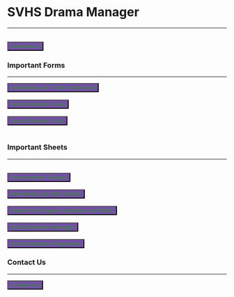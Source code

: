 <!DOCTYPE html>
<html>
    <head>
        <title>SVHS Drama</title>
    </head>
    <body>
        <h1>SVHS Drama Manager</h1>
        <hr>
        <br>
        <a href="Attendance test.html">
        <button style="background-color:rgb(117, 79, 168); color:rgb(42,151,32) ">
            Attendance
        </button>
        </a>
        <br>
        <H3>Important Forms</H3>
        <hr>
<a href="https://forms.gle/mmDqCsZLSNkTCFu7A">
<button style="background-color:rgb(117, 79, 168); color:rgb(42,151,32) ">
    Hell Week and T-Shirt order form
</button>
</a>
<br>
<br>
<a href="https://forms.gle/auDkWqDyrvKbBA5HA">
    <button style="background-color:rgb(117, 79, 168); color:rgb(42,151,32) ">
        Secret Buddies Crew
    </button>
</a>
<br>
<br>
<a href="https://forms.gle/1eBCZrPRJFJAEEee9">
    <button style="background-color:rgb(117, 79, 168); color:rgb(42,151,32) ">
        Secret Buddies Cast
    </button>
</a>
<br>
<br>
<h3>Important Sheets</h3>
<hr>
<br>
<a href="https://docs.google.com/spreadsheets/d/1_QDLcyupQLAJr0KfuxQKabIUmlf9twwXlrFhsdM5JIY/edit?gid=1770155719#gid=1770155719">
<button style="background-color:rgb(117, 79, 168); color:rgb(42,151,32) ">
    Drama Merch Tracker
</button>
</a>
<br>
<br>
<a href="https://docs.google.com/spreadsheets/d/1BaqWD1OztTLE8-aS0YKSq6AFi9jVVkYPUn9ZyNwRWZc/edit?usp=sharing">
    <button style="background-color:rgb(117, 79, 168); color:rgb(42,151,32) ">
        Hell Week and Shirt Orders
    </button>
</a>
<br>
<br>
<a href="https://docs.google.com/spreadsheets/d/1VMwRlVzqlLALc_U2aSTncNZlm9Hh3WkrhDd5wq9nl8M/edit?resourcekey=&gid=35486124#gid=35486124">
    <button style="background-color:rgb(117, 79, 168); color:rgb(42,151,32) ">
        Names for Program and Bios and Shirts
    </button>
</a>
<br>
<br>
<a href="https://docs.google.com/spreadsheets/d/1d1SYCDUajCq-0KVS4GPikjZU37VCEPtkH_bIhaDRc8k/edit?resourcekey=&gid=123727508#gid=123727508">
    <button style="background-color:rgb(117, 79, 168); color:rgb(42,151,32) ">
        Secret Buddies Manager
    </button>
</a>
<br>
<br>
<a href="https://docs.google.com/spreadsheets/d/1cZ4fOuHlbaZJij28Z0wedoLjSf3UuXrvi4XwyQd7R7k/edit?gid=1902947174#gid=1902947174">
    <button style="background-color:rgb(117, 79, 168); color:rgb(42,151,32) ">
        Secret Buddies Responses
    </button>
</a>
<br>
<h3>Contact Us</h3>
<hr>
        <a href="http://127.0.0.1:5500/Contact%20Us.html">
            <button style="background-color:rgb(117, 79, 168); color:rgb(42,151,32) ">
                Contact Us
            </button>
        </a>
        <!--This is how you comment-->
    </body>
</html>

